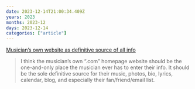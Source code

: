 ```yaml
---
date: 2023-12-14T21:00:34.409Z
years: 2023
months: 2023-12
days: 2023-12-14
categories: ["article"]
---
```

[Musician’s own website as definitive source of all info](https://sive.rs/mhost)

> I think the musician’s own “.com” homepage website should be the one-and-only place the musician ever has to enter their info. It should be the sole definitive source for their music, photos, bio, lyrics, calendar, blog, and especially their fan/friend/email list.
